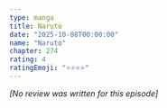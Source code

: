 ```yaml
---
type: manga
title: Naruto
date: "2025-10-08T00:00:00"
name: "Naruto"
chapter: 274
rating: 4
ratingEmoji: "⭐️⭐️⭐️⭐️"
---
```


_[No review was written for this episode]_